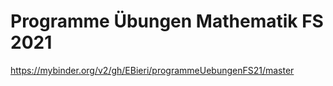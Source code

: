 # Programme Übungen Mathematik FS 2021

https://mybinder.org/v2/gh/EBieri/programmeUebungenFS21/master
